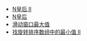 * [N皇后 II](https://github.com/woai3c/leetcode/blob/master/hard/N-Queens%20II.md)
* [N皇后](https://github.com/woai3c/leetcode/blob/master/hard/N-Queens.md)
* [滑动窗口最大值](https://github.com/woai3c/leetcode/blob/master/hard/sliding-window-maximum.md)
* [找旋转排序数组中的最小值 II](https://github.com/woai3c/leetcode/blob/master/hard/find-minimum-in-rotated-sorted-array-ii.md)
